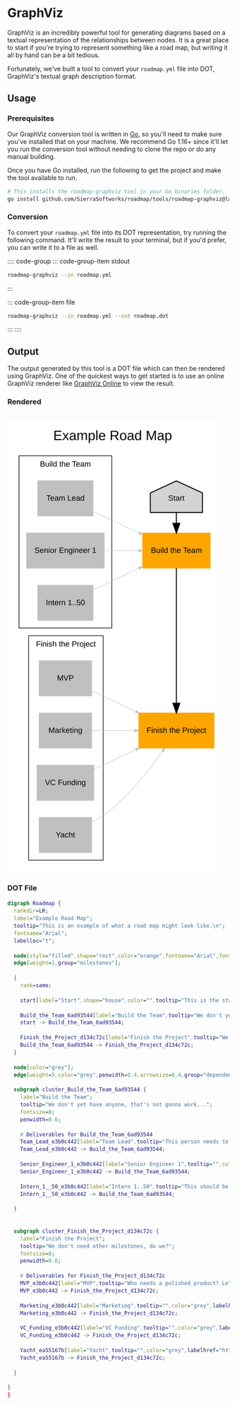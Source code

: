 # GraphViz
GraphViz is an incredibly powerful tool for generating diagrams based on a textual
representation of the relationships between nodes. It is a great place to start if
you're trying to represent something like a road map, but writing it all by hand can
be a bit tedious.

Fortunately, we've built a tool to convert your `roadmap.yml` file into DOT, GraphViz's
textual graph description format.

## Usage
### Prerequisites
Our GraphViz conversion tool is written in [Go](https://golang.org), so you'll need to make
sure you've installed that on your machine. We recommend Go 1.16+ since it'll let you run
the conversion tool without needing to clone the repo or do any manual building.

Once you have Go installed, run the following to get the project and make the tool
available to run.

```sh
# This installs the roadmap-graphviz tool in your Go binaries folder.
go install github.com/SierraSoftworks/roadmap/tools/roadmap-graphviz@latest
```

### Conversion
To convert your `roadmap.yml` file into its DOT representation, try running the following
command. It'll write the result to your terminal, but if you'd prefer, you can write it to a file as well.

:::: code-group
::: code-group-item stdout
```sh
roadmap-graphviz --in roadmap.yml
```
:::

::: code-group-item file
```sh
roadmap-graphviz --in roadmap.yml --out roadmap.dot
```
:::
::::

## Output
The output generated by this tool is a DOT file which can then be rendered using GraphViz.
One of the quickest ways to get started is to use an online GraphViz renderer like
[GraphViz Online](https://dreampuf.github.io/GraphvizOnline) to view the result.

### Rendered

<p style="text-align: center; margin: 2rem auto;">

![Example Rendered Roadmap](./output.svg)
</p>

### DOT File

```dot
digraph Roadmap {
  rankdir=LR;
  label="Example Road Map";
  tooltip="This is an example of what a road map might look like.\n";
  fontname="Arial";
  labelloc="t";

  node[style="filled",shape="rect",color="orange",fontname="Arial",fontsize=8];
  edge[weight=1,group="milestones"];

  {
	rank=same;

	start[label="Start",shape="house",color="",tooltip="This is the start of your roadmap."];
  
    Build_the_Team_6ad93544[label="Build the Team",tooltip="We don't yet have anyone, that's not gonna work..."];
    start -> Build_the_Team_6ad93544;
  
    Finish_the_Project_d134c72c[label="Finish the Project",tooltip="We don't need other milestones, do we?"];
    Build_the_Team_6ad93544 -> Finish_the_Project_d134c72c;
  }

  node[color="grey"];
  edge[weight=5,color="grey",penwidth=0.4,arrowsize=0.4,group="dependencies"];

  subgraph cluster_Build_the_Team_6ad93544 {
	label="Build the Team";
	tooltip="We don't yet have anyone, that's not gonna work...";
	fontsize=8;
	penwidth=0.6;

	# Deliverables for Build_the_Team_6ad93544
	Team_Lead_e3b0c442[label="Team Lead",tooltip="This person needs to know enough about this domain to be able to run with the project.",color="grey",labelhref=""];
	Team_Lead_e3b0c442 -> Build_the_Team_6ad93544;
	
	Senior_Engineer_1_e3b0c442[label="Senior Engineer 1",tooltip="",color="grey",labelhref=""];
	Senior_Engineer_1_e3b0c442 -> Build_the_Team_6ad93544;
	
	Intern_1__50_e3b0c442[label="Intern 1..50",tooltip="This should be cheaper than hiring a proper team (right?).",color="grey",labelhref=""];
	Intern_1__50_e3b0c442 -> Build_the_Team_6ad93544;
	
  }
  

  subgraph cluster_Finish_the_Project_d134c72c {
	label="Finish the Project";
	tooltip="We don't need other milestones, do we?";
	fontsize=8;
	penwidth=0.6;

	# Deliverables for Finish_the_Project_d134c72c
	MVP_e3b0c442[label="MVP",tooltip="Who needs a polished product? Let's just ship the MVP and call it done.",color="grey",labelhref=""];
	MVP_e3b0c442 -> Finish_the_Project_d134c72c;
	
	Marketing_e3b0c442[label="Marketing",tooltip="",color="grey",labelhref=""];
	Marketing_e3b0c442 -> Finish_the_Project_d134c72c;
	
	VC_Funding_e3b0c442[label="VC Funding",tooltip="",color="grey",labelhref=""];
	VC_Funding_e3b0c442 -> Finish_the_Project_d134c72c;
	
	Yacht_ea55167b[label="Yacht",tooltip="",color="grey",labelhref="https://lmgtfy.app/?q=yacht\u0026t=i"];
	Yacht_ea55167b -> Finish_the_Project_d134c72c;
	
  }
  
}  
}
```
